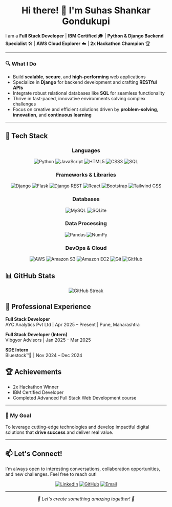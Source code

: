 <h1 align="center">Hi there! 👋 I'm Suhas Shankar Gondukupi</h1>

I am a **Full Stack Developer** | **IBM Certified** 🎓 | **Python & Django Backend Specialist** 🛠️ | **AWS Cloud Explorer** ☁️ | **2x Hackathon Champion** 🏆

---

### 🔍 What I Do

- Build **scalable**, **secure**, and **high-performing** web applications
- Specialize in **Django** for backend development and crafting **RESTful APIs**
- Integrate robust relational databases like **SQL** for seamless functionality
- Thrive in fast-paced, innovative environments solving complex challenges
- Focus on creative and efficient solutions driven by **problem-solving**, **innovation**, and **continuous learning**

---

## 🧰 Tech Stack

<div align="center">

### Languages
![Python](https://img.shields.io/badge/Python-3776AB?style=for-the-badge&logo=python&logoColor=white)
![JavaScript](https://img.shields.io/badge/JavaScript-F7DF1E?style=for-the-badge&logo=javascript&logoColor=black)
![HTML5](https://img.shields.io/badge/HTML5-E34F26?style=for-the-badge&logo=html5&logoColor=white)
![CSS3](https://img.shields.io/badge/CSS3-1572B6?style=for-the-badge&logo=css3&logoColor=white)
![SQL](https://img.shields.io/badge/SQL-4479A1?style=for-the-badge&logo=mysql&logoColor=white)

### Frameworks & Libraries
![Django](https://img.shields.io/badge/Django-092E20?style=for-the-badge&logo=django&logoColor=white)
![Flask](https://img.shields.io/badge/Flask-000000?style=for-the-badge&logo=flask&logoColor=white)
![Django REST](https://img.shields.io/badge/Django_REST-092E20?style=for-the-badge&logo=django&logoColor=white)
![React](https://img.shields.io/badge/React-20232A?style=for-the-badge&logo=react&logoColor=61DAFB)
![Bootstrap](https://img.shields.io/badge/Bootstrap-563D7C?style=for-the-badge&logo=bootstrap&logoColor=white)
![Tailwind CSS](https://img.shields.io/badge/Tailwind_CSS-38B2AC?style=for-the-badge&logo=tailwind-css&logoColor=white)

### Databases
![MySQL](https://img.shields.io/badge/MySQL-00000F?style=for-the-badge&logo=mysql&logoColor=white)
![SQLite](https://img.shields.io/badge/SQLite-07405E?style=for-the-badge&logo=sqlite&logoColor=white)

### Data Processing
![Pandas](https://img.shields.io/badge/Pandas-150458?style=for-the-badge&logo=pandas&logoColor=white)
![NumPy](https://img.shields.io/badge/NumPy-013243?style=for-the-badge&logo=numpy&logoColor=white)

### DevOps & Cloud
![AWS](https://img.shields.io/badge/AWS-232F3E?style=for-the-badge&logo=amazon-aws&logoColor=white)
![Amazon S3](https://img.shields.io/badge/Amazon_S3-569A31?style=for-the-badge&logo=amazon-s3&logoColor=white)
![Amazon EC2](https://img.shields.io/badge/Amazon_EC2-FF9900?style=for-the-badge&logo=amazon-ec2&logoColor=white)
![Git](https://img.shields.io/badge/Git-F05032?style=for-the-badge&logo=git&logoColor=white)
![GitHub](https://img.shields.io/badge/GitHub-100000?style=for-the-badge&logo=github&logoColor=white)

</div>

## 📊 GitHub Stats

<div align="center">
<!--   <img src="https://github-readme-stats.vercel.app/api?username=Suhas2002G&show_icons=true&theme=radical" alt="GitHub Stats" /> -->
  <img src="https://github-readme-streak-stats.herokuapp.com/?user=Suhas2002G&theme=radical" alt="GitHub Streak" />
<!--   <img src="https://github-readme-stats.vercel.app/api/top-langs/?username=Suhas2002G&layout=compact&theme=radical" alt="Top Languages" /> -->
</div>


## 💼 Professional Experience

**Full Stack Developer**  
AYC Analytics Pvt Ltd | Apr 2025 – Present | Pune, Maharashtra

**Full Stack Developer (Intern)**  
Vibgyor Advisors | Jan 2025 – Mar 2025

**SDE Intern**  
Bluestock™🔺 | Nov 2024 – Dec 2024



## 🏆 Achievements

- 2x Hackathon Winner
- IBM Certified Developer
- Completed Advanced Full Stack Web Development course

---



### 🎯 My Goal

To leverage cutting-edge technologies and develop impactful digital solutions that **drive success** and deliver real value.

---



## 📫 Let's Connect!

I'm always open to interesting conversations, collaboration opportunities, and new challenges. Feel free to reach out!

<div align="center">
  
[![LinkedIn](https://img.shields.io/badge/LinkedIn-0077B5?style=for-the-badge&logo=linkedin&logoColor=white)](https://www.linkedin.com/in/suhas8838/)
[![GitHub](https://img.shields.io/badge/GitHub-100000?style=for-the-badge&logo=github&logoColor=white)](https://github.com/Suhas2002G)
[![Email](https://img.shields.io/badge/Email-D14836?style=for-the-badge&logo=gmail&logoColor=white)](mailto:suhas8838@gmail.com)

</div>

---

<div align="center">
  <i>🚀 Let's create something amazing together! 🚀</i>
</div>
